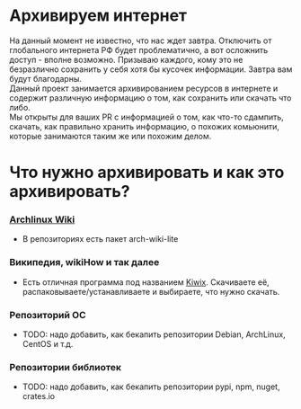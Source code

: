 # Архивируем интернет

На данный момент не известно, что нас ждет завтра. Отключить от глобального интернета РФ будет проблематично, а вот осложнить доступ - вполне возможно. Призываю каждого, кому это не безразлично сохранить у себя хотя бы кусочек информации. Завтра вам будут благодарны.  
Данный проект занимается архивированием ресурсов в интернете и содержит различную информацию о том, как сохранить или скачать что либо.  
Мы открыты для ваших PR с информацией о том, как что-то сдампить, скачать, как правильно хранить информацию, о похожих комьюнити, которые занимаются таким же или похожим делом.

# Что нужно архивировать и как это архивировать?
### [Archlinux Wiki](https://wiki.archlinux.org/)
- В репозиториях есть пакет arch-wiki-lite  

### Википедия, wikiHow и так далее
- Есть отличная программа под названием [Kiwix](https://www.kiwix.org/en/download/). Скачиваете её, распаковываете/устанавливаете и выбираете, что нужно скачать.

### Репозиторий ОС
- TODO: надо добавить, как бекапить репозитории Debian, ArchLinux, CentOS и т.д.

### Репозитории библиотек
- TODO: надо добавить, как бекапить репозитории pypi, npm, nuget, crates.io
